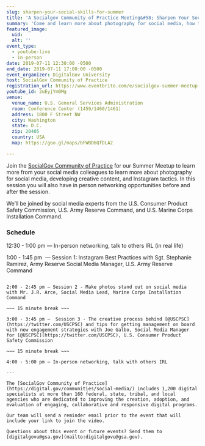 ```yaml
---
slug: sharpen-your-social-skills-for-summer
title: 'A Socialgov Community of Practice Meeting&#58; Sharpen Your Social Skills for Summer'
summary: 'Come and learn more about photography for social media, how to develop creative content, and honing your Instagram tactics'
featured_image: 
  uid:
  alt: ''
event_type:
  - youtube-live
  - in-person
date: 2019-07-11 12:30:00 -0500
end_date: 2019-07-11 17:00:00 -0500
event_organizer: DigitalGov University
host: SocialGov Community of Practice
registration_url: https://www.eventbrite.com/e/socialgov-summer-meetup-registration-63691985443
youtube_id: 2uEyjYm0Mg
venue:
  venue_name: U.S. General Services Administration
  room: Conference Center (1459/1460/1461)
  address: 1800 F Street NW
  city: Washington
  state: D.C.
  zip: 20405
  country: USA
  map: https://goo.gl/maps/bFWBD6QfDLA2

---
```


Join the [SocialGov Community of Practice](https://digital.gov/communities/social-media/) for our Summer Meetup to learn more from your social media colleagues to learn more about photography for social media, developing creative content, and Instagram tactics. In this session you will also have in person networking opportunities before and after the session.

We’ll be joined by social media experts from the U.S. Consumer Product Safety Commission, U.S. Army Reserve Command, and U.S. Marine Corps Installation Command.

### Schedule

12:30 - 1:00 pm — In-person networking, talk to others IRL (in real life)

1:00 - 1:45 pm  — Session 1: Instagram Best Practices with Sgt. Stephanie Ramirez, Army Reserve Social Media Manager, U.S. Army Reserve Command

~~~ 15 minute break ~~~

2:00 - 2:45 pm — Session 2 - Make photos stand out on social media with Mr. J.R. Arce, Social Media Lead, Marine Corps Installation Command

~~~ 15 minute break ~~~

3:00 - 3:45 pm —  Session 3 - The creative process behind [@USCPSC](https://twitter.com/USCPSC) and tips for getting management on board with new engagement strategies with Joe Galbo, Social Media Manager for [@USCPSC](https://twitter.com/USCPSC), U.S. Consumer Product Safety Commission

~~~ 15 minute break ~~~

4:00 - 5:00 pm — In-person networking, talk with others IRL

---

The [SocialGov Community of Practice](https://digital.gov/communities/social-media/) includes 1,200 digital specialists at more than 160 federal, state, tribal, and local agencies who are dedicated to improving the creation, adoption, and evaluation of engaging, collaborative and responsive digital programs.

Our team will send a reminder email prior to the event that will include your link to join the video.

Questions about this event or future events? Send them to [digitalgovu@gsa.gov](mailto:digitalgovu@gsa.gov).
